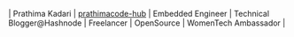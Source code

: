| Prathima Kadari | [prathimacode-hub](https://github.com/prathimacode-hub) | Embedded Engineer | Technical Blogger@Hashnode | Freelancer | OpenSource | WomenTech Ambassador |
